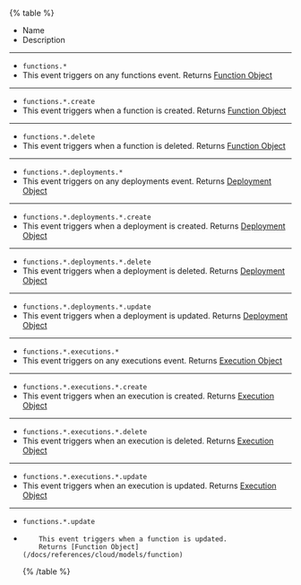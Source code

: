 {% table %}

-   Name
-   Description

---

-   `functions.*`
-   This event triggers on any functions event.
    Returns [Function Object](/docs/references/cloud/models/function)

---

-   `functions.*.create`
-   This event triggers when a function is created.
    Returns [Function Object](/docs/references/cloud/models/function)

---

-   `functions.*.delete`
-   This event triggers when a function is deleted.
    Returns [Function Object](/docs/references/cloud/models/function)

---

-   `functions.*.deployments.*`
-   This event triggers on any deployments event.
    Returns [Deployment Object](/docs/references/cloud/models/deployment)

---

-   `functions.*.deployments.*.create`
-   This event triggers when a deployment is created.
    Returns [Deployment Object](/docs/references/cloud/models/deployment)

---

-   `functions.*.deployments.*.delete`
-   This event triggers when a deployment is deleted.
    Returns [Deployment Object](/docs/references/cloud/models/deployment)

---

-   `functions.*.deployments.*.update`
-   This event triggers when a deployment is updated.
    Returns [Deployment Object](/docs/references/cloud/models/deployment)

---

-   `functions.*.executions.*`
-   This event triggers on any executions event.
    Returns [Execution Object](/docs/references/cloud/models/execution)

---

-   `functions.*.executions.*.create`
-   This event triggers when an execution is created.
    Returns [Execution Object](/docs/references/cloud/models/execution)

---

-   `functions.*.executions.*.delete`
-   This event triggers when an execution is deleted.
    Returns [Execution Object](/docs/references/cloud/models/execution)

---

-   `functions.*.executions.*.update`
-   This event triggers when an execution is updated.
    Returns [Execution Object](/docs/references/cloud/models/execution)

---

-   `functions.*.update`
-         This event triggers when a function is updated.
          Returns [Function Object](/docs/references/cloud/models/function)
    {% /table %}
